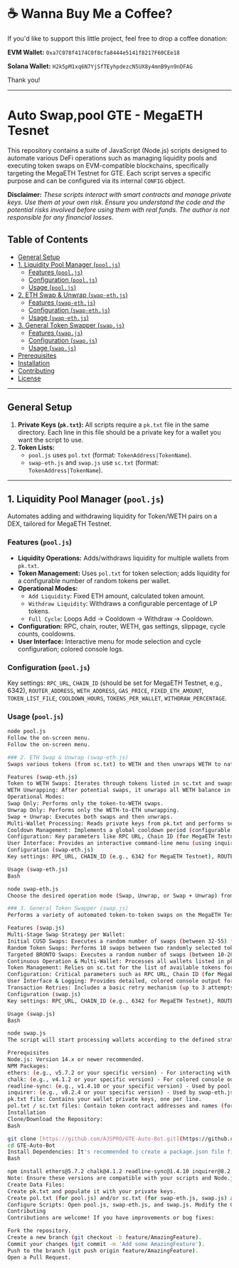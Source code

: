 # ☕ Wanna Buy Me a Coffee?

If you'd like to support this little project, feel free to drop a coffee donation:

**EVM Wallet:** `0xa7C078f4174C0f8cfa8444e5141f8217F60CEe18`

**Solana Wallet:** `H2k5pM1xq6N7YjSfTEyhpdezcN5UX8y4mnB9yn9nDFAG`

Thank you!

---

# Auto Swap,pool GTE - MegaETH Tesnet

This repository contains a suite of JavaScript (Node.js) scripts designed to automate various DeFi operations such as managing liquidity pools and executing token swaps on EVM-compatible blockchains, specifically targeting the MegaETH Testnet for GTE. Each script serves a specific purpose and can be configured via its internal `CONFIG` object.

**Disclaimer:** *These scripts interact with smart contracts and manage private keys. Use them at your own risk. Ensure you understand the code and the potential risks involved before using them with real funds. The author is not responsible for any financial losses.*

## Table of Contents

- [General Setup](#general-setup)
- [1. Liquidity Pool Manager (`pool.js`)](#1-liquidity-pool-manager-pooljs)
  - [Features (`pool.js`)](#features-pooljs)
  - [Configuration (`pool.js`)](#configuration-pooljs)
  - [Usage (`pool.js`)](#usage-pooljs)
- [2. ETH Swap & Unwrap (`swap-eth.js`)](#2-eth-swap--unwrap-swap-ethjs)
  - [Features (`swap-eth.js`)](#features-swap-ethjs)
  - [Configuration (`swap-eth.js`)](#configuration-swap-ethjs)
  - [Usage (`swap-eth.js`)](#usage-swap-ethjs)
- [3. General Token Swapper (`swap.js`)](#3-general-token-swapper-swapjs)
  - [Features (`swap.js`)](#features-swapjs)
  - [Configuration (`swap.js`)](#configuration-swapjs)
  - [Usage (`swap.js`)](#usage-swapjs)
- [Prerequisites](#prerequisites)
- [Installation](#installation)
- [Contributing](#contributing)
- [License](#license)

---

## General Setup

1.  **Private Keys (`pk.txt`):** All scripts require a `pk.txt` file in the same directory. Each line in this file should be a private key for a wallet you want the script to use.
2.  **Token Lists:**
    * `pool.js` uses `pol.txt` (format: `TokenAddress|TokenName`).
    * `swap-eth.js` and `swap.js` use `sc.txt` (format: `TokenAddress|TokenName`).

---

## 1. Liquidity Pool Manager (`pool.js`)

Automates adding and withdrawing liquidity for Token/WETH pairs on a DEX, tailored for MegaETH Testnet.

### Features (`pool.js`)

* **Liquidity Operations:** Adds/withdraws liquidity for multiple wallets from `pk.txt`.
* **Token Management:** Uses `pol.txt` for token selection; adds liquidity for a configurable number of random tokens per wallet.
* **Operational Modes:**
    * `Add Liquidity`: Fixed ETH amount, calculated token amount.
    * `Withdraw Liquidity`: Withdraws a configurable percentage of LP tokens.
    * `Full Cycle`: Loops Add -> Cooldown -> Withdraw -> Cooldown.
* **Configuration:** RPC, chain, router, WETH, gas settings, slippage, cycle counts, cooldowns.
* **User Interface:** Interactive menu for mode selection and cycle configuration; colored console logs.

### Configuration (`pool.js`)

Key settings: `RPC_URL`, `CHAIN_ID` (should be set for MegaETH Testnet, e.g., 6342), `ROUTER_ADDRESS`, `WETH_ADDRESS`, `GAS_PRICE`, `FIXED_ETH_AMOUNT`, `TOKEN_LIST_FILE`, `COOLDOWN_HOURS`, `TOKENS_PER_WALLET`, `WITHDRAW_PERCENTAGE`.

### Usage (`pool.js`)

```bash
node pool.js
Follow the on-screen menu.
Follow the on-screen menu.

### 2. ETH Swap & Unwrap (swap-eth.js)
Swaps various tokens (from sc.txt) to WETH and then unwraps WETH to native ETH on the MegaETH Testnet. This script is designed for processing multiple wallets and includes a global cooldown mechanism to prevent too frequent operations.

Features (swap-eth.js)
Token to WETH Swaps: Iterates through tokens listed in sc.txt and swaps 50% of their balance to WETH for each wallet.
WETH Unwrapping: After potential swaps, it unwraps all WETH balance in each wallet to native ETH.
Operational Modes:
Swap Only: Performs only the token-to-WETH swaps.
Unwrap Only: Performs only the WETH-to-ETH unwrapping.
Swap + Unwrap: Executes both swaps and then unwraps.
Multi-Wallet Processing: Reads private keys from pk.txt and performs selected operations for each wallet sequentially.
Cooldown Management: Implements a global cooldown period (configurable, e.g., 48 hours). A cooldown.json file tracks the last execution time, preventing the script from running again until the cooldown has passed. The cooldown is only activated if an operation (swap/unwrap) was actually performed.
Configuration: Key parameters like RPC URL, Chain ID (for MegaETH Testnet), Router address, WETH address, gas settings, slippage tolerance, and cooldown duration are configurable.
User Interface: Provides an interactive command-line menu (using inquirer) for selecting the operation mode. It also uses chalk for colored console output, enhancing readability of logs and status messages.
Configuration (swap-eth.js)
Key settings: RPC_URL, CHAIN_ID (e.g., 6342 for MegaETH Testnet), ROUTER_ADDRESS, WETH_ADDRESS, GAS_PRICE, COOLDOWN_HOURS. Ensure sc.txt is populated with tokens you wish to swap.

Usage (swap-eth.js)
Bash

node swap-eth.js
Choose the desired operation mode (Swap, Unwrap, or Swap + Unwrap) from the interactive prompt.

### 3. General Token Swapper (swap.js)
Performs a variety of automated token-to-token swaps on the MegaETH Testnet. This script is designed to run in a continuous loop, processing multiple wallets with diverse swapping strategies, followed by a lengthy cooldown period before restarting.

Features (swap.js)
Multi-Stage Swap Strategy per Wallet:
Initial CUSD Swaps: Executes a random number of swaps (between 32-55) from CUSD to other random tokens listed in sc.txt. The amount of CUSD for each swap is also randomized (between 100-495 CUSD).
Random Token Swaps: Performs 10 swaps between two randomly selected tokens from sc.txt (swapping a small, randomized portion of the 'fromToken' balance).
Targeted BRONTO Swaps: Executes a random number of swaps (between 10-20) from CUSD specifically to a pre-defined BRONTO token address. The CUSD amount is randomized (between 1000-5000 CUSD).
Continuous Operation & Multi-Wallet: Processes all wallets listed in pk.txt (wallets are shuffled for each main cycle). After all wallets are processed, the script enters a long cooldown period (e.g., 10 hours) before automatically restarting the entire sequence.
Token Management: Relies on sc.txt for the list of available tokens for swapping (ensure CUSD and BRONTO, if used by name, are correctly defined).
Configuration: Critical parameters such as RPC URL, Chain ID (for MegaETH Testnet), Router address, gas settings, slippage, and the specific BRONTO token address are configurable.
User Interface & Logging: Provides detailed, colored console output for each transaction, including balances, token names, and transaction hashes. A timer displays the remaining cooldown period.
Transaction Retries: Includes a basic retry mechanism (up to 3 attempts) for swap executions in case of transient network issues.
Configuration (swap.js)
Key settings: RPC_URL, CHAIN_ID (e.g., 6342 for MegaETH Testnet), ROUTER_ADDRESS, GAS_PRICE, BRONTO_ADDRESS. Ensure sc.txt contains CUSD and other tokens for swapping.

Usage (swap.js)
Bash

node swap.js
The script will start processing wallets according to the defined strategies and will run in a continuous loop, with a 10-hour cooldown between each full cycle through all wallets.

Prerequisites
Node.js: Version 14.x or newer recommended.
NPM Packages:
ethers: (e.g., v5.7.2 or your specific version) - For interacting with Ethereum-like blockchains.
chalk: (e.g., v4.1.2 or your specific version) - For colored console output.
readline-sync: (e.g., v1.4.10 or your specific version) - Used by pool.js for synchronous user input.
inquirer: (e.g., v8.2.4 or your specific version) - Used by swap-eth.js for interactive prompts.
pk.txt file: Contains your wallet private keys, one per line.
pol.txt / sc.txt files: Contain token contract addresses and names (format: Address|Name).
Installation
Clone/Download the Repository:
Bash

git clone [https://github.com/AJSPRO/GTE-Auto-Bot.git](https://github.com/AJSPRO/GTE-Auto-Bot.git)
cd GTE-Auto-Bot
Install Dependencies: It's recommended to create a package.json file first by running npm init -y if you don't have one. Then, install the required packages with their specific versions (replace example versions with your actual target versions):
Bash

npm install ethers@5.7.2 chalk@4.1.2 readline-sync@1.4.10 inquirer@8.2.4
Note: Ensure these versions are compatible with your scripts and Node.js version.
Create Data Files:
Create pk.txt and populate it with your private keys.
Create pol.txt (for pool.js) and/or sc.txt (for swap-eth.js, swap.js) and populate them with token details.
Configure Scripts: Open pool.js, swap-eth.js, and swap.js. Modify the CONFIG object at the top of each file to match your target blockchain network (RPC URL for MegaETH Testnet, Chain ID 6342, specific contract addresses, etc.) and desired operational parameters.
Contributing
Contributions are welcome! If you have improvements or bug fixes:

Fork the repository.
Create a new branch (git checkout -b feature/AmazingFeature).
Commit your changes (git commit -m 'Add some AmazingFeature').
Push to the branch (git push origin feature/AmazingFeature).
Open a Pull Request.

